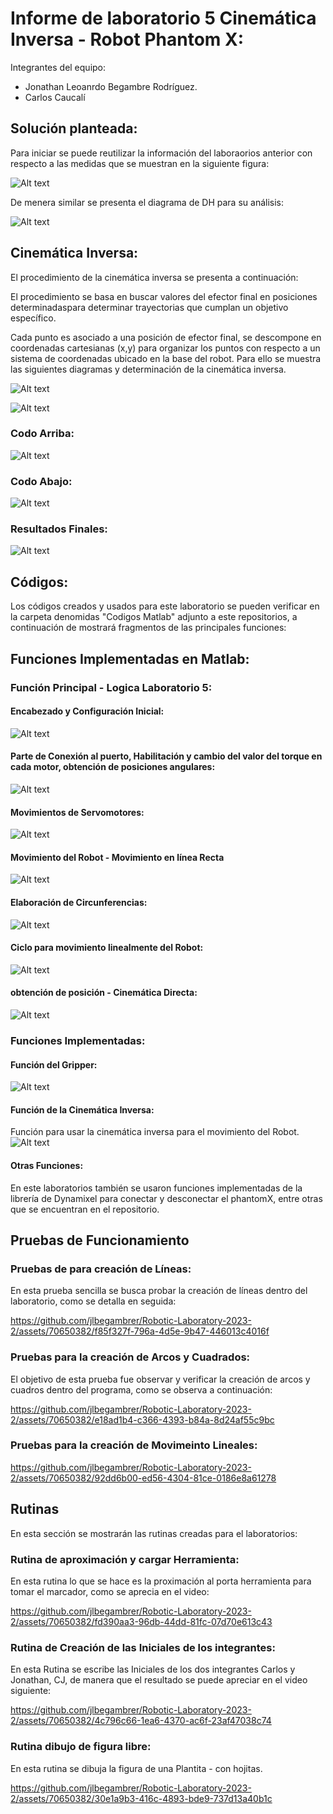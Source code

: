 # Informe de laboratorio  5  Cinemática Inversa - Robot Phantom X:
Integrantes del equipo: 
 - Jonathan Leoanrdo Begambre Rodríguez.
 - Carlos Caucalí


## Solución planteada:

Para iniciar se puede reutilizar la información del laboraorios anterior con respecto a las medidas que se muestran en la siguiente  figura: 

![Alt text](<Archivos Multimedia/Imagenes/MedidasEslabones.png>)

De menera similar se presenta el diagrama de DH para su análisis:

![Alt text](<Archivos Multimedia/Imagenes/InverseKinematics/DHFigura.png>)


## Cinemática Inversa:
El procedimiento  de la cinemática inversa se presenta a continuación:

El procedimiento se basa en buscar  valores del efector final en posiciones determinadaspara determinar trayectorias que cumplan un objetivo específico.

 Cada punto  es asociado a una posición de efector final, se descompone en coordenadas cartesianas (x,y) para organizar los puntos con respecto a un sistema de coordenadas ubicado en la base del robot. Para ello se muestra las siguientes diagramas y determinación de la cinemática inversa.

![Alt text](<Archivos Multimedia/Imagenes/InverseKinematics/CinematicaInversa1.png>)

![Alt text](<Archivos Multimedia/Imagenes/InverseKinematics/CinematicaInversa2.png>)
### Codo Arriba:

![Alt text](<Archivos Multimedia/Imagenes/InverseKinematics/CinematicaInversa3.png>)

### Codo Abajo:

![Alt text](<Archivos Multimedia/Imagenes/InverseKinematics/CinematicaInversa4.png>)

### Resultados Finales:

![Alt text](<Archivos Multimedia/Imagenes/InverseKinematics/CinematicaInversa5.png>)

## Códigos:
Los códigos  creados y usados para este laboratorio se pueden verificar en la carpeta denomidas "Codigos Matlab" adjunto a este repositorios,  a continuación de mostrará fragmentos de las principales funciones:

## Funciones Implementadas en Matlab:

### Función Principal - Logica Laboratorio 5:
#### Encabezado y Configuración Inicial:

![Alt text](<Archivos Multimedia/Imagenes/CodesMatlab/LogLab5_1.png>)

#### Parte de Conexión al puerto, Habilitación y cambio del valor del torque en cada motor, obtención de posiciones angulares:

![Alt text](<Archivos Multimedia/Imagenes/CodesMatlab/LogLab5_2.png>)

#### Movimientos de Servomotores:

![Alt text](<Archivos Multimedia/Imagenes/CodesMatlab/LogLab5_3.png>)

#### Movimiento del Robot - Movimiento en línea Recta
![Alt text](<Archivos Multimedia/Imagenes/CodesMatlab/LogLab5_4.png>)


#### Elaboración de Circunferencias: 
![Alt text](<Archivos Multimedia/Imagenes/CodesMatlab/LogLab5_5.png>)

#### Ciclo para movimiento linealmente del Robot:
![Alt text](<Archivos Multimedia/Imagenes/CodesMatlab/LogLab5_6.png>)


#### obtención de posición - Cinemática Directa:
![Alt text](<Archivos Multimedia/Imagenes/CodesMatlab/LogLab5_7.png>)


### Funciones Implementadas:
#### Función del Gripper: 

![Alt text](<Archivos Multimedia/Imagenes/CodesMatlab/CodeGripper.png>)


####  Función de la Cinemática Inversa:
Función para usar la cinemática inversa para el movimiento del Robot.
![Alt text](<Archivos Multimedia/Imagenes/CodesMatlab/CodeCinematikInversa.png>)

#### Otras Funciones:
En este laboratorios también se usaron funciones implementadas de la librería de Dynamixel  para conectar y desconectar el phantomX, entre otras que se encuentran en el repositorio.

## Pruebas de Funcionamiento
### Pruebas de para creación de Líneas:

En esta prueba sencilla se busca probar la creación de líneas dentro del laboratorio, como se detalla en seguida:


https://github.com/jlbegambrer/Robotic-Laboratory-2023-2/assets/70650382/f85f327f-796a-4d5e-9b47-446013c4016f

###  Pruebas para la creación de Arcos y Cuadrados:
El objetivo de esta prueba fue observar y verificar la creación de arcos y cuadros dentro del programa, como se observa a continuación:

https://github.com/jlbegambrer/Robotic-Laboratory-2023-2/assets/70650382/e18ad1b4-c366-4393-b84a-8d24af55c9bc






### Pruebas para la creación de Movimeinto Lineales:



https://github.com/jlbegambrer/Robotic-Laboratory-2023-2/assets/70650382/92dd6b00-ed56-4304-81ce-0186e8a61278



## Rutinas
En esta sección se mostrarán las rutinas creadas para el laboratorios:

### Rutina de aproximación y cargar Herramienta:
En esta rutina lo que se hace es la proximación al porta herramienta para tomar el marcador, como se aprecia en el video:



https://github.com/jlbegambrer/Robotic-Laboratory-2023-2/assets/70650382/fd390aa3-96db-44dd-81fc-07d70e613c43



### Rutina de Creación de las Iniciales de los integrantes:

En esta Rutina se escribe las Iniciales de los dos integrantes Carlos  y Jonathan, CJ, de manera que el resultado se puede apreciar en el video siguiente:

https://github.com/jlbegambrer/Robotic-Laboratory-2023-2/assets/70650382/4c796c66-1ea6-4370-ac6f-23af47038c74


###  Rutina dibujo de figura libre:
En esta rutina se dibuja la figura de una Plantita - con hojitas.


https://github.com/jlbegambrer/Robotic-Laboratory-2023-2/assets/70650382/30e1a9b3-416c-4893-bde9-737d13a40b1c








